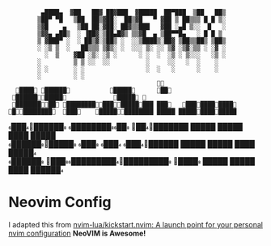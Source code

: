 
             ▄████▄  ▓██   ██▓ ██▓███  ▓█████  ██▀███  ▒██   ██▒
            ▒██▀ ▀█   ▒██  ██▒▓██░  ██▒▓█   ▀ ▓██ ▒ ██▒▒▒ █ █ ▒░
            ▒▓█    ▄   ▒██ ██░▓██░ ██▓▒▒███   ▓██ ░▄█ ▒░░  █   ░
            ▒▓▓▄ ▄██▒  ░ ▐██▓░▒██▄█▓▒ ▒▒▓█  ▄ ▒██▀▀█▄   ░ █ █ ▒ 
            ▒ ▓███▀ ░  ░ ██▒▓░▒██▒ ░  ░░▒████▒░██▓ ▒██▒▒██▒ ▒██▒
            ░ ░▒ ▒  ░   ██▒▒▒ ▒▓▒░ ░  ░░░ ▒░ ░░ ▒▓ ░▒▓░▒▒ ░ ░▓ ░
              ░  ▒    ▓██ ░▒░ ░▒ ░      ░ ░  ░  ░▒ ░ ▒░░░   ░▒ ░
            ░         ▒ ▒ ░░  ░░          ░     ░░   ░  ░    ░  
            ░ ░       ░ ░                 ░  ░   ░      ░    ░  
            ░         ░ ░                                       
                                                                    
      ████ ██████           █████      ██                     
     ███████████             █████                             
     █████████ ███████████████████ ███   ███████████   
    █████████  ███    █████████████ █████ ██████████████   
   █████████ ██████████ █████████ █████ █████ ████ █████   
 ███████████ ███    ███ █████████ █████ █████ ████ █████  
██████  █████████████████████ ████ █████ █████ ████ ██████ 
# Neovim Config
I adapted this from [nvim-lua/kickstart.nvim: A launch point for your personal nvim configuration](https://github.com/nvim-lua/kickstart.nvim)
**NeoVIM is Awesome!**






